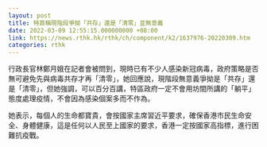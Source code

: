 ```yaml
---
layout: post
title: 特首稱現階段爭拗「共存」還是「清零」並無意義
date: 2022-03-09 12:55:15.000000000 +08:00
link: https://news.rthk.hk/rthk/ch/component/k2/1637976-20220309.htm
categories: rthk
---
```


行政長官林鄭月娥在記者會被問到，現時已有不少人感染新冠病毒，政府策略是否無可避免先與病毒共存才再「清零」，她回應說，現階段無意義爭拗是「共存」還是「清零」，但她強調，可以百分百講，特區政府一定不會用坊間所講的「躺平」態度處理疫情，不會因為感染個案多而不作為。

她表示，每個人的生命都寶貴，會按國家主席習近平要求，確保香港市民生命安全、身體健康，這是任何以人民至上國家的要求，香港一定按國家高指標，進行困難抗疫戰。
